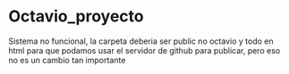 # Octavio_proyecto
Sistema no funcional, la carpeta deberia ser public no octavio y todo en html para que podamos usar el servidor de github para publicar, pero eso no es un cambio tan importante
